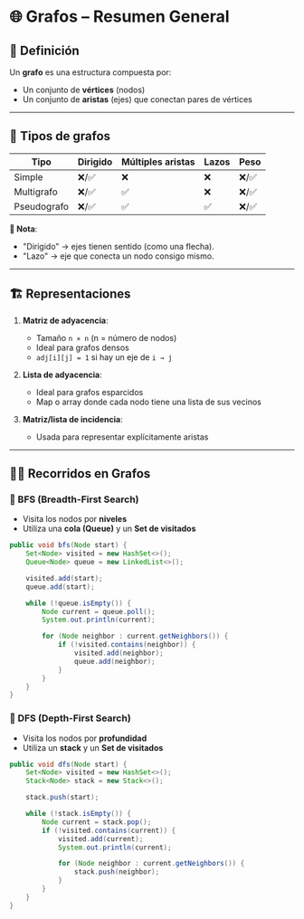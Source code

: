 # 🌐 Grafos – Resumen General

## 📌 Definición
Un **grafo** es una estructura compuesta por:
- Un conjunto de **vértices** (nodos)
- Un conjunto de **aristas** (ejes) que conectan pares de vértices

---

## 🔁 Tipos de grafos

| Tipo           | Dirigido | Múltiples aristas | Lazos | Peso |
|----------------|----------|-------------------|-------|------|
| Simple         | ❌/✅     | ❌                | ❌    | ❌/✅ |
| Multigrafo     | ❌/✅     | ✅                | ❌    | ❌/✅ |
| Pseudografo    | ❌/✅     | ✅                | ✅    | ❌/✅ |

**📌 Nota**: 
- "Dirigido" → ejes tienen sentido (como una flecha).
- "Lazo" → eje que conecta un nodo consigo mismo.

---

## 🏗️ Representaciones

1. **Matriz de adyacencia**:  
   - Tamaño `n × n` (n = número de nodos)
   - Ideal para grafos densos
   - `adj[i][j] = 1` si hay un eje de `i → j`

2. **Lista de adyacencia**:  
   - Ideal para grafos esparcidos
   - Map o array donde cada nodo tiene una lista de sus vecinos

3. **Matriz/lista de incidencia**:  
   - Usada para representar explícitamente aristas

---

## 🚶‍♂️ Recorridos en Grafos

### 🔵 BFS (Breadth-First Search)
- Visita los nodos por **niveles**
- Utiliza una **cola (Queue)** y un **Set de visitados**

```java
public void bfs(Node start) {
    Set<Node> visited = new HashSet<>();
    Queue<Node> queue = new LinkedList<>();

    visited.add(start);
    queue.add(start);

    while (!queue.isEmpty()) {
        Node current = queue.poll();
        System.out.println(current);

        for (Node neighbor : current.getNeighbors()) {
            if (!visited.contains(neighbor)) {
                visited.add(neighbor);
                queue.add(neighbor);
            }
        }
    }
}
```

### 🔵 DFS (Depth-First Search)
- Visita los nodos por **profundidad**
- Utiliza un **stack** y un **Set de visitados**

```java
public void dfs(Node start) {
    Set<Node> visited = new HashSet<>();
    Stack<Node> stack = new Stack<>();

    stack.push(start);

    while (!stack.isEmpty()) {
        Node current = stack.pop();
        if (!visited.contains(current)) {
            visited.add(current);
            System.out.println(current);

            for (Node neighbor : current.getNeighbors()) {
                stack.push(neighbor);
            }
        }
    }
}

```


